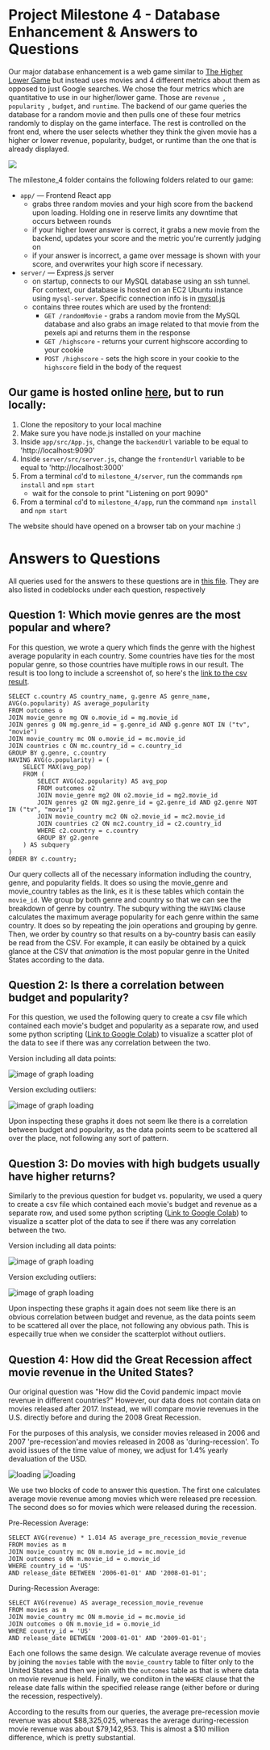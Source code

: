 # Project Milestone 4 - Database Enhancement & Answers to Questions

Our major database enhancement is a web game similar to [The Higher Lower Game](http://www.higherlowergame.com/) but instead uses movies and 4 different metrics about them as opposed to just Google searches. We chose the four metrics which are quantitative to use in our higher/lower game. Those are `revenue `,  `popularity `, `budget`, and `runtime`. The backend of our game queries the database for a random movie and then pulls one of these four metrics randomly to display on the game interface. The rest is controlled on the front end, where the user selects whether they think the given movie has a higher or lower revenue, popularity, budget, or runtime than the one that is already displayed.

![](img/gameplay.gif)

The milestone_4 folder contains the following folders related to our game:

- `app/` — Frontend React app
  - grabs three random movies and your high score from the backend upon loading. Holding one in reserve limits any downtime that occurs between rounds
  - if your higher lower answer is correct, it grabs a new movie from the backend, updates your score and the metric you're currently judging on
  - if your answer is incorrect, a game over message is shown with your score, and overwrites your high score if necessary.
- `server/` — Express.js server
  - on startup, connects to our MySQL database using an ssh tunnel. For context, our database is hosted on an EC2 Ubuntu instance using `mysql-server`. Specific connection info is in [mysql.js](./server/src/mysql.js)
  - contains three routes which are used by the frontend:
    - `GET /randomMovie` - grabs a random movie from the MySQL database and also grabs an image related to that movie from the pexels api and returns them in the response
    - `GET /highscore` - returns your current highscore according to your cookie
    - `POST /highscore` - sets the high score in your cookie to the `highscore` field in the body of the request

## Our game is hosted online [here](https://cs61johndevon.onrender.com), but to run locally:

1. Clone the repository to your local machine
2. Make sure you have node.js installed on your machine
3. Inside `app/src/App.js`, change the `backendUrl` variable to be equal to 'http://localhost:9090'
4. Inside `server/src/server.js`, change the `frontendUrl` variable to be equal to 'http://localhost:3000'
5. From a terminal `cd`'d to `milestone_4/server`, run the commands `npm install` and `npm start`
   - wait for the console to print "Listening on port 9090"
6. From a terminal `cd`'d to `milestone_4/app`, run the command `npm install` and `npm start`

The website should have opened on a browser tab on your machine :)

# Answers to Questions

All queries used for the answers to these questions are in [this file](../milestone_3/database_queries.sql). They are also listed in codeblocks under each question, respectively

## Question 1: Which movie genres are the most popular and where?

For this question, we wrote a query which finds the genre with the highest average popularity in each country. Some countries have ties for the most popular genre, so those countries have multiple rows in our result. The result is too long to include a screenshot of, so here's the [link to the csv result](question1.csv). 

```
SELECT c.country AS country_name, g.genre AS genre_name, AVG(o.popularity) AS average_popularity
FROM outcomes o
JOIN movie_genre mg ON o.movie_id = mg.movie_id
JOIN genres g ON mg.genre_id = g.genre_id AND g.genre NOT IN ("tv", "movie")
JOIN movie_country mc ON o.movie_id = mc.movie_id
JOIN countries c ON mc.country_id = c.country_id
GROUP BY g.genre, c.country
HAVING AVG(o.popularity) = (
    SELECT MAX(avg_pop)
    FROM (
        SELECT AVG(o2.popularity) AS avg_pop
        FROM outcomes o2
        JOIN movie_genre mg2 ON o2.movie_id = mg2.movie_id
        JOIN genres g2 ON mg2.genre_id = g2.genre_id AND g2.genre NOT IN ("tv", "movie")
        JOIN movie_country mc2 ON o2.movie_id = mc2.movie_id
        JOIN countries c2 ON mc2.country_id = c2.country_id
        WHERE c2.country = c.country
        GROUP BY g2.genre
    ) AS subquery
)
ORDER BY c.country;
```

Our query collects all of the necessary information indluding the country, genre, and popularity fields. It does so using the movie_genre and movie_country tables as the link, es it is these tables which contain the `movie_id`. We group by both genre and country so that we can see the breakdown of genre by country. The subqury withing the `HAVING` clause calculates the maximum average popularity for each genre within the same country. It does so by repeating the join operations and grouping by genre. Then, we order by country so that results on a by-country basis can easily be read from the CSV. For example, it can easily be obtained by a quick glance at the CSV that *animation* is the most popular genre in the United States according to the data.


## Question 2: Is there a correlation between budget and popularity?

For this question, we used the following query to create a csv file which contained each 
movie's budget and popularity as a separate row, and used some python scripting ([Link to Google Colab](https://colab.research.google.com/drive/1PBrDKUlDtLw0XOagA_O-mObNSddJP4Fw?usp=sharing)) to visualize a scatter plot of the data to see if there was any correlation between the two.


Version including all data points:

![*image of graph loading*](img/budgetVpopularity.png)

Version excluding outliers:

![*image of graph loading*](img/budgetVpopularityNoOutliers.png)

Upon inspecting these graphs it does not seem lke there is a correlation between budget and popularity, as the data points seem to be scattered all over the place, not following any sort of pattern.


## Question 3: Do movies with high budgets usually have higher returns?

Similarly to the previous question for budget vs. popularity, we used a query to create a csv file which contained each 
movie's budget and revenue as a separate row, and used some python scripting ([Link to Google Colab](https://colab.research.google.com/drive/1PBrDKUlDtLw0XOagA_O-mObNSddJP4Fw?usp=sharing)) to visualize a scatter plot of the data to see if there was any correlation between the two.


Version including all data points:

![*image of graph loading*](img/budgetVrevenue.png)

Version excluding outliers:

![*image of graph loading*](img/budgetVrevenueNoOutliers.png)

Upon inspecting these graphs it again does not seem like there is an obvious correlation between budget and revenue, as the data points seem to be scattered all over the place, not following any obvious path. This is especailly true when we consider the scatterplot without outliers.

## Question 4: How did the Great Recession affect movie revenue in the United States?

Our original question was "How did the Covid pandemic impact movie revenue in different countries?" However, our data does not contain data on movies released after 2017. Instead, we will compare movie revenues in the U.S. directly before and during the 2008 Great Recession.

For the purposes of this analysis, we consider movies released in 2006 and 2007 
'pre-recession'and movies released in 2008 as 'during-recession'. To avoid issues of the 
time value of money, we adjust for 1.4% yearly devaluation of the USD.

![*loading*](img/preRecession.png)
![*loading*](img/recession.png)

We use two blocks of code to answer this question. The first one calculates average movie revenue among movies which were released pre recession. The second does so for movies which were released during the recession. 


Pre-Recession Average:
```
SELECT AVG(revenue) * 1.014 AS average_pre_recession_movie_revenue
FROM movies as m
JOIN movie_country mc ON m.movie_id = mc.movie_id
JOIN outcomes o ON m.movie_id = o.movie_id
WHERE country_id = 'US'
AND release_date BETWEEN '2006-01-01' AND '2008-01-01';
```


During-Recession Average:
```
SELECT AVG(revenue) AS average_recession_movie_revenue
FROM movies as m
JOIN movie_country mc ON m.movie_id = mc.movie_id
JOIN outcomes o ON m.movie_id = o.movie_id
WHERE country_id = 'US'
AND release_date BETWEEN '2008-01-01' AND '2009-01-01';
```

Each one follows the same design. We calculate average revenue of movies by joining the `movies` table with the `movie_country` table to filter only to the United States and then we join with the `outcomes` table as that is where data on movie revenue is held. Finally, we condiiton in the `WHERE` clause that the release date falls within the specified release range (either before or during the recession, respectively).

According to the results from our queries, the average pre-recession movie revenue was about $88,325,025, whereas the average during-recession movie revenue was about $79,142,953. This is almost a $10 million difference, which is pretty substantial.

